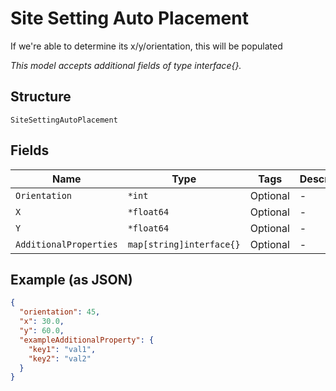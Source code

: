 
# Site Setting Auto Placement

If we're able to determine its x/y/orientation, this will be populated

*This model accepts additional fields of type interface{}.*

## Structure

`SiteSettingAutoPlacement`

## Fields

| Name | Type | Tags | Description |
|  --- | --- | --- | --- |
| `Orientation` | `*int` | Optional | - |
| `X` | `*float64` | Optional | - |
| `Y` | `*float64` | Optional | - |
| `AdditionalProperties` | `map[string]interface{}` | Optional | - |

## Example (as JSON)

```json
{
  "orientation": 45,
  "x": 30.0,
  "y": 60.0,
  "exampleAdditionalProperty": {
    "key1": "val1",
    "key2": "val2"
  }
}
```

